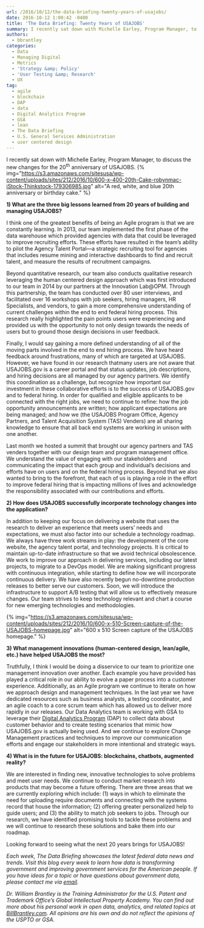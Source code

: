 ```yaml
---
url: /2016/10/12/the-data-briefing-twenty-years-of-usajobs/
date: 2016-10-12 1:00:42 -0400
title: 'The Data Briefing: Twenty Years of USAJOBS'
summary: I recently sat down with Michelle Earley, Program Manager, to discuss the new changes for the 20th anniversary of USAJOBS. 1) What are the three big lessons learned from 20 years of building and managing USAJOBS? I think one of the greatest benefits of being an Agile program is that we are constantly learning. In
authors:
  - bbrantley
categories:
  - Data
  - Managing Digital
  - Metrics
  - 'Strategy &amp; Policy'
  - 'User Testing &amp; Research'
  - UX
tag:
  - agile
  - blockchain
  - DAP
  - data
  - Digital Analytics Program
  - GSA
  - lean
  - The Data Briefing
  - U.S. General Services Administration
  - user centered design
---
```


I recently sat down with Michelle Earley, Program Manager, to discuss the new changes for the 20<sup>th</sup> anniversary of USAJOBS. {% img="https://s3.amazonaws.com/sitesusa/wp-content/uploads/sites/212/2016/10/600-x-400-20th-Cake-robynmac-iStock-Thinkstock-179306985.jpg" alt="A red, white, and blue 20th anniversary or birthday cake." %} 

**1) What are the three big lessons learned from 20 years of building and managing USAJOBS?**

I think one of the greatest benefits of being an Agile program is that we are constantly learning. In 2013, our team implemented the first phase of the data warehouse which provided agencies with data that could be leveraged to improve recruiting efforts. These efforts have resulted in the team’s ability to pilot the Agency Talent Portal—a strategic recruiting tool for agencies that includes resume mining and interactive dashboards to find and recruit talent, and measure the results of recruitment campaigns.

Beyond quantitative research, our team also conducts qualitative research leveraging the human centered design approach which was first introduced to our team in 2014 by our partners at the Innovation Lab@OPM. Through this partnership, the team has conducted over 80 user interviews, and facilitated over 16 workshops with job seekers, hiring managers, HR Specialists, and vendors, to gain a more comprehensive understanding of current challenges within the end to end federal hiring process. This research really highlighted the pain points users were experiencing and provided us with the opportunity to not only design towards the needs of users but to ground those design decisions in user feedback.

Finally, I would say gaining a more defined understanding of all of the moving parts involved in the end to end hiring process. We have heard feedback around frustrations, many of which are targeted at USAJOBS. However, we have found in our research thatmany users are not aware that USAJOBS.gov is a career portal and that status updates, job descriptions, and hiring decisions are all managed by our agency partners. We identify this coordination as a challenge, but recognize how important our investment in these collaborative efforts is to the success of USAJOBS.gov and to federal hiring. In order for qualified and eligible applicants to be connected with the right jobs, we need to continue to refine: how the job opportunity announcements are written; how applicant expectations are being managed; and how we (the USAJOBS Program Office, Agency Partners, and Talent Acquisition System (TAS) Venders) are all sharing knowledge to ensure that all back end systems are working in unison with one another.

Last month we hosted a summit that brought our agency partners and TAS venders together with our design team and program management office. We understand the value of engaging with our stakeholders and communicating the impact that each group and individual’s decisions and efforts have on users and on the federal hiring process. Beyond that we also wanted to bring to the forefront, that each of us is playing a role in the effort to improve federal hiring that is impacting millions of lives and acknowledge the responsibility associated with our contributions and efforts.

**2) How does USAJOBS successfully incorporate technology changes into the application?**

In addition to keeping our focus on delivering a website that uses the research to deliver an experience that meets users’ needs and expectations, we must also factor into our schedule a technology roadmap. We always have three work streams in play: the development of the core website, the agency talent portal, and technology projects. It is critical to maintain up-to-date infrastructure so that we avoid technical obsolescence. We work to improve our approach in delivering services, including our latest projects, to migrate to a DevOps model. We are making significant progress with continuous integration, while starting to define how we will incorporate continuous delivery. We have also recently begun no-downtime production releases to better serve our customers. Soon, we will introduce the infrastructure to support A/B testing that will allow us to effectively measure changes. Our team strives to keep technology relevant and chart a course for new emerging technologies and methodologies.

{% img="https://s3.amazonaws.com/sitesusa/wp-content/uploads/sites/212/2016/10/600-x-510-Screen-capture-of-the-USAJOBS-homepage.jpg" alt="600 x 510 Screen capture of the USAJOBS homepage." %}

**3) What management innovations (human-centered design, lean/agile, etc.) have helped USAJOBS the most?**

Truthfully, I think I would be doing a disservice to our team to prioritize one management innovation over another. Each example you have provided has played a critical role in our ability to evolve a paper process into a customer experience. Additionally, as an Agile program we continue to iterate on how we approach design and management techniques. In the last year we have dedicated resources such as business analysts, a testing coordinator, and an agile coach to a core scrum team which has allowed us to deliver more rapidly in our releases. Our Data Analytics team is working with GSA to leverage their [Digital Analytics Program](https://www.WHATEVER/services/dap/) (DAP) to collect data about customer behavior and to create testing scenarios that mimic how USAJOBS.gov is actually being used. And we continue to explore Change Management practices and techniques to improve our communication efforts and engage our stakeholders in more intentional and strategic ways.

**4) What is in the future for USAJOBS: blockchains, chatbots, augmented reality?**

We are interested in finding new, innovative technologies to solve problems and meet user needs. We continue to conduct market research into products that may become a future offering. There are three areas that we are currently exploring which include: (1) ways in which to eliminate the need for uploading require documents and connecting with the systems record that house the information; (2) offering greater personalized help to guide users; and (3) the ability to match job seekers to jobs. Through our research, we have identified promising tools to tackle these problems and we will continue to research these solutions and bake them into our roadmap.

Looking forward to seeing what the next 20 years brings for USAJOBS!

_Each week, The Data Briefing showcases the latest federal data news and trends. Visit this blog every week to learn how data is transforming government and improving government services for the American people. If you have ideas for a topic or have questions about government data, please contact me via [email](mailto:bill@billbrantley.com)._

_Dr. William Brantley is the Training Administrator for the U.S. Patent and Trademark Office’s Global Intellectual Property Academy. You can find out more about his personal work in open data, analytics, and related topics at [BillBrantley.com](http://billbrantley.com). All opinions are his own and do not reflect the opinions of the USPTO or GSA._